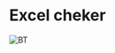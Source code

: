 # Excel cheker

![BT](https://github.com/soapwaster/excel-checker/actions/workflows/main.yaml/badge.svg)

